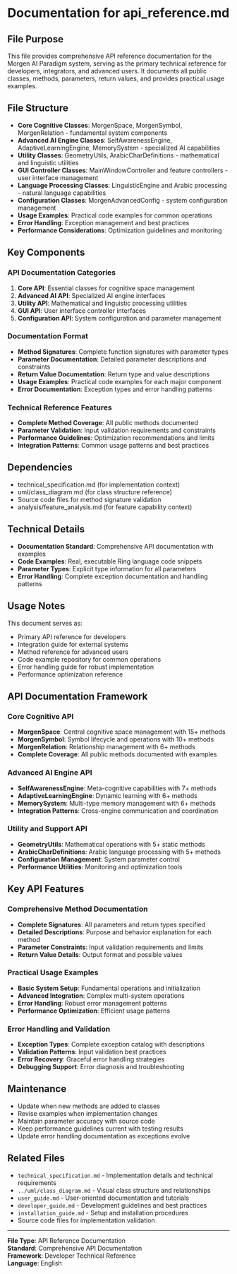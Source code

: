 # Documentation for api_reference.md

## File Purpose
This file provides comprehensive API reference documentation for the Morgen AI Paradigm system, serving as the primary technical reference for developers, integrators, and advanced users. It documents all public classes, methods, parameters, return values, and provides practical usage examples.

## File Structure
- **Core Cognitive Classes**: MorgenSpace, MorgenSymbol, MorgenRelation - fundamental system components
- **Advanced AI Engine Classes**: SelfAwarenessEngine, AdaptiveLearningEngine, MemorySystem - specialized AI capabilities
- **Utility Classes**: GeometryUtils, ArabicCharDefinitions - mathematical and linguistic utilities
- **GUI Controller Classes**: MainWindowController and feature controllers - user interface management
- **Language Processing Classes**: LinguisticEngine and Arabic processing - natural language capabilities
- **Configuration Classes**: MorgenAdvancedConfig - system configuration management
- **Usage Examples**: Practical code examples for common operations
- **Error Handling**: Exception management and best practices
- **Performance Considerations**: Optimization guidelines and monitoring

## Key Components

### API Documentation Categories
1. **Core API**: Essential classes for cognitive space management
2. **Advanced AI API**: Specialized AI engine interfaces
3. **Utility API**: Mathematical and linguistic processing utilities
4. **GUI API**: User interface controller interfaces
5. **Configuration API**: System configuration and parameter management

### Documentation Format
- **Method Signatures**: Complete function signatures with parameter types
- **Parameter Documentation**: Detailed parameter descriptions and constraints
- **Return Value Documentation**: Return type and value descriptions
- **Usage Examples**: Practical code examples for each major component
- **Error Documentation**: Exception types and error handling patterns

### Technical Reference Features
- **Complete Method Coverage**: All public methods documented
- **Parameter Validation**: Input validation requirements and constraints
- **Performance Guidelines**: Optimization recommendations and limits
- **Integration Patterns**: Common usage patterns and best practices

## Dependencies
- technical_specification.md (for implementation context)
- uml/class_diagram.md (for class structure reference)
- Source code files for method signature validation
- analysis/feature_analysis.md (for feature capability context)

## Technical Details
- **Documentation Standard**: Comprehensive API documentation with examples
- **Code Examples**: Real, executable Ring language code snippets
- **Parameter Types**: Explicit type information for all parameters
- **Error Handling**: Complete exception documentation and handling patterns

## Usage Notes
This document serves as:
- Primary API reference for developers
- Integration guide for external systems
- Method reference for advanced users
- Code example repository for common operations
- Error handling guide for robust implementation
- Performance optimization reference

## API Documentation Framework

### Core Cognitive API
- **MorgenSpace**: Central cognitive space management with 15+ methods
- **MorgenSymbol**: Symbol lifecycle and operations with 10+ methods
- **MorgenRelation**: Relationship management with 6+ methods
- **Complete Coverage**: All public methods documented with examples

### Advanced AI Engine API
- **SelfAwarenessEngine**: Meta-cognitive capabilities with 7+ methods
- **AdaptiveLearningEngine**: Dynamic learning with 6+ methods
- **MemorySystem**: Multi-type memory management with 6+ methods
- **Integration Patterns**: Cross-engine communication and coordination

### Utility and Support API
- **GeometryUtils**: Mathematical operations with 5+ static methods
- **ArabicCharDefinitions**: Arabic language processing with 5+ methods
- **Configuration Management**: System parameter control
- **Performance Utilities**: Monitoring and optimization tools

## Key API Features

### Comprehensive Method Documentation
- **Complete Signatures**: All parameters and return types specified
- **Detailed Descriptions**: Purpose and behavior explanation for each method
- **Parameter Constraints**: Input validation requirements and limits
- **Return Value Details**: Output format and possible values

### Practical Usage Examples
- **Basic System Setup**: Fundamental operations and initialization
- **Advanced Integration**: Complex multi-system operations
- **Error Handling**: Robust error management patterns
- **Performance Optimization**: Efficient usage patterns

### Error Handling and Validation
- **Exception Types**: Complete exception catalog with descriptions
- **Validation Patterns**: Input validation best practices
- **Error Recovery**: Graceful error handling strategies
- **Debugging Support**: Error diagnosis and troubleshooting

## Maintenance
- Update when new methods are added to classes
- Revise examples when implementation changes
- Maintain parameter accuracy with source code
- Keep performance guidelines current with testing results
- Update error handling documentation as exceptions evolve

## Related Files
- `technical_specification.md` - Implementation details and technical requirements
- `../uml/class_diagram.md` - Visual class structure and relationships
- `user_guide.md` - User-oriented documentation and tutorials
- `developer_guide.md` - Development guidelines and best practices
- `installation_guide.md` - Setup and installation procedures
- Source code files for implementation validation

---
**File Type**: API Reference Documentation  
**Standard**: Comprehensive API Documentation  
**Framework**: Developer Technical Reference  
**Language**: English
